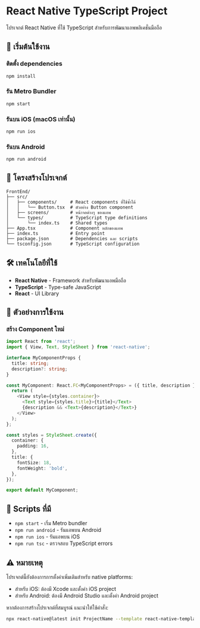 # React Native TypeScript Project

โปรเจกต์ React Native ที่ใช้ TypeScript สำหรับการพัฒนาแอพพลิเคชั่นมือถือ

## 🚀 เริ่มต้นใช้งาน

### ติดตั้ง dependencies
```bash
npm install
```

### รัน Metro Bundler
```bash
npm start
```

### รันบน iOS (macOS เท่านั้น)
```bash
npm run ios
```

### รันบน Android
```bash
npm run android
```

## 📁 โครงสร้างโปรเจกต์

```
FrontEnd/
├── src/
│   ├── components/     # React components ที่ใช้ซ้ำได้
│   │   └── Button.tsx  # ตัวอย่าง Button component
│   ├── screens/        # หน้าจอต่างๆ ของแอพ
│   └── types/          # TypeScript type definitions
│       └── index.ts    # Shared types
├── App.tsx             # Component หลักของแอพ
├── index.ts            # Entry point
├── package.json        # Dependencies และ scripts
└── tsconfig.json       # TypeScript configuration
```

## 🛠 เทคโนโลยีที่ใช้

- **React Native** - Framework สำหรับพัฒนาแอพมือถือ
- **TypeScript** - Type-safe JavaScript
- **React** - UI Library

## 📝 ตัวอย่างการใช้งาน

### สร้าง Component ใหม่

```typescript
import React from 'react';
import { View, Text, StyleSheet } from 'react-native';

interface MyComponentProps {
  title: string;
  description?: string;
}

const MyComponent: React.FC<MyComponentProps> = ({ title, description }) => {
  return (
    <View style={styles.container}>
      <Text style={styles.title}>{title}</Text>
      {description && <Text>{description}</Text>}
    </View>
  );
};

const styles = StyleSheet.create({
  container: {
    padding: 16,
  },
  title: {
    fontSize: 18,
    fontWeight: 'bold',
  },
});

export default MyComponent;
```

## 🔧 Scripts ที่มี

- `npm start` - เริ่ม Metro bundler
- `npm run android` - รันแอพบน Android
- `npm run ios` - รันแอพบน iOS
- `npm run tsc` - ตรวจสอบ TypeScript errors

## ⚠️ หมายเหตุ

โปรเจกต์นี้ยังต้องการการตั้งค่าเพิ่มเติมสำหรับ native platforms:
- สำหรับ iOS: ต้องมี Xcode และตั้งค่า iOS project
- สำหรับ Android: ต้องมี Android Studio และตั้งค่า Android project

หากต้องการสร้างโปรเจกต์ที่สมบูรณ์ แนะนำให้ใช้คำสั่ง:
```bash
npx react-native@latest init ProjectName --template react-native-template-typescript
``` 